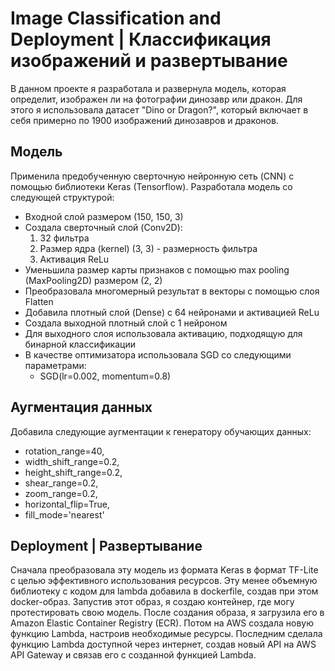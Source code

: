 # Image Classification and Deployment | Классификация изображений и развертывание 

В данном проекте я разработала и развернула модель, которая определит, изображен ли на фотографии динозавр или дракон. Для этого я использовала датасет "Dino or Dragon?", который включает в себя примерно по 1900 изображений динозавров и драконов.

## Модель
Применила предобученную сверточную нейронную сеть (CNN) с помощью библиотеки Keras (Tensorflow). Разработала модель со следующей структурой:
*	Входной слой размером (150, 150, 3)
*	Создала сверточный слой (Conv2D): 
    1)	32 фильтра 
    2) Размер ядра (kernel) (3, 3) - размерность фильтра
    3) Активация ReLu
*	Уменьшила размер карты признаков с помощью max pooling (MaxPooling2D) размером (2, 2)
*	Преобразовала многомерный результат в векторы с помощью слоя Flatten
*	Добавила плотный слой (Dense) с 64 нейронами и активацией ReLu
*	Создала выходной плотный слой с 1 нейроном
* Для выходного слоя использовала активацию, подходящую для бинарной классификации
*	В качестве оптимизатора использовала SGD со следующими параметрами:
    * SGD(lr=0.002, momentum=0.8)

## Аугментация данных
Добавила следующие аугментации к генератору обучающих данных:
* rotation_range=40,
* width_shift_range=0.2,
* height_shift_range=0.2,
* shear_range=0.2,
* zoom_range=0.2,
* horizontal_flip=True,
* fill_mode='nearest'

## Deployment | Развертывание
Сначала преобразовала эту модель из формата Keras в формат TF-Lite с целью эффективного использования ресурсов. Эту менее объемную библиотеку с кодом для lambda добавила в dockerfile, создав при этом docker-образ. Запустив этот образ, я создаю контейнер, где могу протестировать свою модель. После создания образа, я загрузила его в Amazon Elastic Container Registry (ECR). Потом на AWS создала новую функцию Lambda, настроив необходимые ресурсы. Последним сделала функцию Lambda доступной через интернет, создав новый API на AWS API Gateway и связав его с созданной функцией Lambda.
